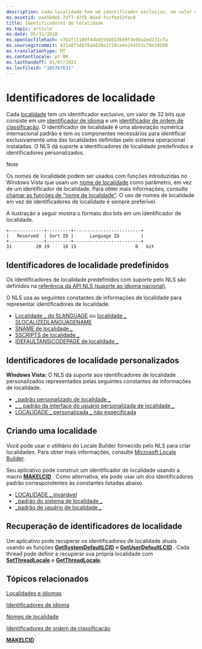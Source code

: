 ```yaml
---
description: Cada localidade tem um identificador exclusivo, um valor de 32 bits que consiste em um identificador de idioma e um identificador de ordem de classificação.
ms.assetid: ea45b0e5-7df7-47fb-8dad-fccfbe53fec0
title: Identificadores de localidade
ms.topic: article
ms.date: 05/31/2018
ms.openlocfilehash: c7b2f11189f44b8555081d589f3e9ba2ed131cfa
ms.sourcegitcommit: 831e8f3db78ab820e1710cede244553c70e50500
ms.translationtype: MT
ms.contentlocale: pt-BR
ms.lasthandoff: 01/07/2021
ms.locfileid: "105767631"
---
```

# <a name="locale-identifiers"></a>Identificadores de localidade

Cada [localidade](locales-and-languages.md) tem um identificador exclusivo, um valor de 32 bits que consiste em um [identificador de idioma](language-identifiers.md) e um [identificador de ordem de classificação](sort-order-identifiers.md). O identificador de localidade é uma abreviação numérica internacional padrão e tem os componentes necessários para identificar exclusivamente uma das localidades definidas pelo sistema operacional instaladas. O NLS dá suporte a identificadores de localidade predefinidos e identificadores personalizados.

> [!Note]  
> Os nomes de localidade podem ser usados com funções introduzidas no Windows Vista que usam um [nome de localidade](locale-names.md) como parâmetro, em vez de um identificador de localidade. Para obter mais informações, consulte [chamar as funções de "nome de localidade"](calling-the--locale-name--functions.md). O uso de nomes de localidade em vez de identificadores de localidade é sempre preferível.

 

A ilustração a seguir mostra o formato dos bits em um identificador de localidade.

``` syntax
+-------------+---------+-------------------------+
|   Reserved  | Sort ID |      Language ID        |
+-------------+---------+-------------------------+
31         20 19     16 15                      0   bit
```

## <a name="predefined-locale-identifiers"></a>Identificadores de localidade predefinidos

Os identificadores de localidade predefinidos com suporte pelo NLS são definidos na [referência da API NLS (suporte ao idioma nacional)](/openspecs/windows_protocols/ms-lcid/a9eac961-e77d-41a6-90a5-ce1a8b0cdb9c).

O NLS usa as seguintes constantes de informações de localidade para representar identificadores de localidade.

-   [Localidade \_ do SLANGUAGE](locale-slanguage.md) ou [localidade \_ SLOCALIZEDLANGUAGENAME](locale-slocalized-constants.md)
-   [SNAME de localidade \_](locale-sname.md)
-   [SSCRIPTS de localidade \_](locale-sscripts.md)
-   [IDEFAULTANSICODEPAGE de localidade \_](locale-idefault-constants.md)

## <a name="custom-locale-identifiers"></a>Identificadores de localidade personalizados

**Windows Vista:** O NLS dá suporte aos identificadores de localidade personalizados representados pelas seguintes constantes de informações de localidade.

-   [\_padrão personalizado de localidade \_](locale-custom-constants.md)
-   [\_ \_ padrão da interface do usuário personalizada de localidade \_](locale-custom-constants.md)
-   [LOCALIDADE \_ personalizada \_ não especificada](locale-custom-constants.md)

## <a name="building-a-locale"></a>Criando uma localidade

Você pode usar o utilitário do Locale Builder fornecido pelo NLS para criar localidades. Para obter mais informações, consulte [Microsoft Locale Builder](https://www.microsoft.com/download/details.aspx?id=41158).

Seu aplicativo pode construir um identificador de localidade usando a macro [**MAKELCID**](/windows/desktop/api/Winnt/nf-winnt-makelcid) . Como alternativa, ele pode usar um dos identificadores padrão correspondentes às constantes listadas abaixo.

-   [LOCALIDADE \_ invariável](locale-invariant.md)
-   [\_padrão do sistema de localidade \_](locale-system-default.md)
-   [\_padrão de usuário de localidade \_](locale-user-default.md)

## <a name="retrieval-of-locale-identifiers"></a>Recuperação de identificadores de localidade

Um aplicativo pode recuperar os identificadores de localidade atuais usando as funções [**GetSystemDefaultLCID**](/windows/desktop/api/Winnls/nf-winnls-getsystemdefaultlcid) e [**GetUserDefaultLCID**](/windows/desktop/api/Winnls/nf-winnls-getuserdefaultlcid) . Cada thread pode definir e recuperar sua própria localidade com [**SetThreadLocale**](/windows/desktop/api/Winnls/nf-winnls-setthreadlocale) e [**GetThreadLocale**](/windows/desktop/api/Winnls/nf-winnls-getthreadlocale).

## <a name="related-topics"></a>Tópicos relacionados

<dl> <dt>

[Localidades e idiomas](locales-and-languages.md)
</dt> <dt>

[Identificadores de idioma](language-identifiers.md)
</dt> <dt>

[Nomes de localidade](locale-names.md)
</dt> <dt>

[Identificadores de ordem de classificação](sort-order-identifiers.md)
</dt> <dt>

[**MAKELCID**](/windows/desktop/api/Winnt/nf-winnt-makelcid)
</dt> </dl>

 

 
